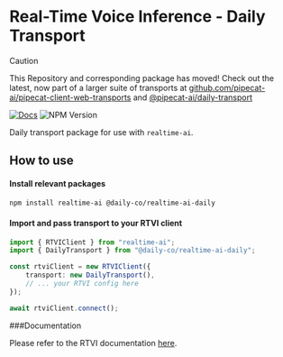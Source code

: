 # Real-Time Voice Inference - Daily Transport

> [!CAUTION]
> This Repository and corresponding package has moved! Check out the latest, now part of a larger suite of transports at [github.com/pipecat-ai/pipecat-client-web-transports](https://github.com/pipecat-ai/pipecat-client-web-transports/tree/main/transports/daily) and [@pipecat-ai/daily-transport](https://www.npmjs.com/package/@pipecat-ai/daily-transport)

[![Docs](https://img.shields.io/badge/documentation-blue)](https://docs.pipecat.ai/client/reference/js/transports/transport)
![NPM Version](https://img.shields.io/npm/v/@daily-co/realtime-ai-daily)

Daily transport package for use with `realtime-ai`.

## How to use

#### Install relevant packages

```bash
npm install realtime-ai @daily-co/realtime-ai-daily
```

#### Import and pass transport to your RTVI client
```typescript
import { RTVIClient } from "realtime-ai";
import { DailyTransport } from "@daily-co/realtime-ai-daily";

const rtviClient = new RTVIClient({
    transport: new DailyTransport(),
    // ... your RTVI config here
});

await rtviClient.connect();
```

###Documentation

Please refer to the RTVI documentation [here](https://docs.pipecat.ai/client/reference/js/introduction).